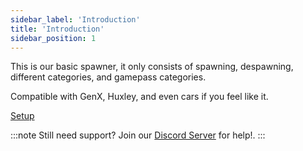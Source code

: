 ```yaml
---
sidebar_label: 'Introduction'
title: 'Introduction'
sidebar_position: 1
---
```


This is our basic spawner, it only consists of spawning, despawning, different categories, and gamepass categories.

Compatible with GenX, Huxley, and even cars if you feel like it.

[Setup](setup)

:::note
Still need support? Join our [Discord Server](https://discord.gg/5k85S4KWSR) for help!.
:::